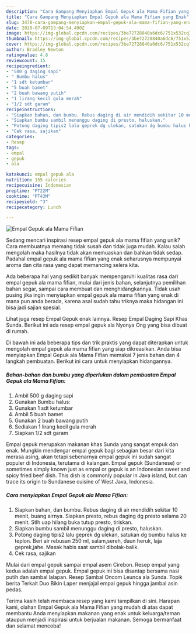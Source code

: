 ```yaml
---
description: "Cara Gampang Menyiapkan Empal Gepuk ala Mama Fifian yang Enak"
title: "Cara Gampang Menyiapkan Empal Gepuk ala Mama Fifian yang Enak"
slug: 3478-cara-gampang-menyiapkan-empal-gepuk-ala-mama-fifian-yang-enak
date: 2020-07-09T13:04:54.490Z
image: https://img-global.cpcdn.com/recipes/3be72728840a6dc6/751x532cq70/empal-gepuk-ala-mama-fifian-foto-resep-utama.jpg
thumbnail: https://img-global.cpcdn.com/recipes/3be72728840a6dc6/751x532cq70/empal-gepuk-ala-mama-fifian-foto-resep-utama.jpg
cover: https://img-global.cpcdn.com/recipes/3be72728840a6dc6/751x532cq70/empal-gepuk-ala-mama-fifian-foto-resep-utama.jpg
author: Bradley Newton
ratingvalue: 4.8
reviewcount: 15
recipeingredient:
- "500 g daging sapi"
- " Bumbu halus"
- "1 sdt ketumbar"
- "5 buah bamet"
- "2 buah bawang putih"
- "1 lirang kecil gula merah"
- "1/2 sdt garam"
recipeinstructions:
- "Siapkan bahan, dan bumbu. Rebus daging di air mendidih sekitar 10 menit, buang airnya. Siapkan presto, rebus daging dg presto selama 20 menit. Stlh uap hilang buka tutup presto, tiriskan."
- "Siapkan bumbu sambil menunggu daging di presto, haluskan."
- "Potong daging tipis2 lalu geprek dg ulekan, satukan dg bumbu halus ke teplon. Beri air rebusan 250 ml, salam,sereh, daun heruk, laja geprek,jahe. Masak habis saat sambil dibolak-balik."
- "Cek rasa, sajikan"
categories:
- Resep
tags:
- empal
- gepuk
- ala

katakunci: empal gepuk ala 
nutrition: 155 calories
recipecuisine: Indonesian
preptime: "PT22M"
cooktime: "PT43M"
recipeyield: "3"
recipecategory: Lunch

---
```



![Empal Gepuk ala Mama Fifian](https://img-global.cpcdn.com/recipes/3be72728840a6dc6/751x532cq70/empal-gepuk-ala-mama-fifian-foto-resep-utama.jpg)

Sedang mencari inspirasi resep empal gepuk ala mama fifian yang unik? Cara membuatnya memang tidak susah dan tidak juga mudah. Kalau salah mengolah maka hasilnya tidak akan memuaskan dan bahkan tidak sedap. Padahal empal gepuk ala mama fifian yang enak seharusnya mempunyai aroma dan cita rasa yang dapat memancing selera kita.

Ada beberapa hal yang sedikit banyak mempengaruhi kualitas rasa dari empal gepuk ala mama fifian, mulai dari jenis bahan, selanjutnya pemilihan bahan segar, sampai cara membuat dan menghidangkannya. Tidak usah pusing jika ingin menyiapkan empal gepuk ala mama fifian yang enak di mana pun anda berada, karena asal sudah tahu triknya maka hidangan ini bisa jadi sajian spesial.

Lihat juga resep Empal Gepuk enak lainnya. Resep Empal Daging Sapi Khas Sunda. Berikut ini ada resep empal gepuk ala Nyonya Ong yang bisa dibuat di rumah.


Di bawah ini ada beberapa tips dan trik praktis yang dapat diterapkan untuk mengolah empal gepuk ala mama fifian yang siap dikreasikan. Anda bisa menyiapkan Empal Gepuk ala Mama Fifian memakai 7 jenis bahan dan 4 langkah pembuatan. Berikut ini cara untuk menyiapkan hidangannya.

<!--inarticleads1-->

##### Bahan-bahan dan bumbu yang diperlukan dalam pembuatan Empal Gepuk ala Mama Fifian:

1. Ambil 500 g daging sapi
1. Gunakan  Bumbu halus:
1. Gunakan 1 sdt ketumbar
1. Ambil 5 buah bamet
1. Gunakan 2 buah bawang putih
1. Sediakan 1 lirang kecil gula merah
1. Siapkan 1/2 sdt garam


Empal gepuk merupakan makanan khas Sunda yang sangat empuk dan enak. Mungkin mendengar empal gepuk bagi sebagian besar dari kita merasa asing, akan tetapi sebenarnya empal gepuk ini sudah sangat populer di Indonesia, terutama di kalangan. Empal gepuk (Sundanese) or sometimes simply known just as empal or gepuk is an Indonesian sweet and spicy fried beef dish. This dish is commonly popular in Java island, but can trace its origin to Sundanese cuisine of West Java, Indonesia. 

<!--inarticleads2-->

##### Cara menyiapkan Empal Gepuk ala Mama Fifian:

1. Siapkan bahan, dan bumbu. Rebus daging di air mendidih sekitar 10 menit, buang airnya. Siapkan presto, rebus daging dg presto selama 20 menit. Stlh uap hilang buka tutup presto, tiriskan.
1. Siapkan bumbu sambil menunggu daging di presto, haluskan.
1. Potong daging tipis2 lalu geprek dg ulekan, satukan dg bumbu halus ke teplon. Beri air rebusan 250 ml, salam,sereh, daun heruk, laja geprek,jahe. Masak habis saat sambil dibolak-balik.
1. Cek rasa, sajikan


Mulai dari empal gepuk sampai empal asem Cirebon. Resep empal yang kedua adalah empal gepuk. Empal gepuk ini bisa disantap bersama nasi putih dan sambal lalapan. Resep Sambal Oncom Leunca ala Sunda. Topik berita Terkait Duo Bikin Laper menjajal empal gepuk hingga jambal asin pedas. 

Terima kasih telah membaca resep yang kami tampilkan di sini. Harapan kami, olahan Empal Gepuk ala Mama Fifian yang mudah di atas dapat membantu Anda menyiapkan makanan yang enak untuk keluarga/teman ataupun menjadi inspirasi untuk berjualan makanan. Semoga bermanfaat dan selamat mencoba!
